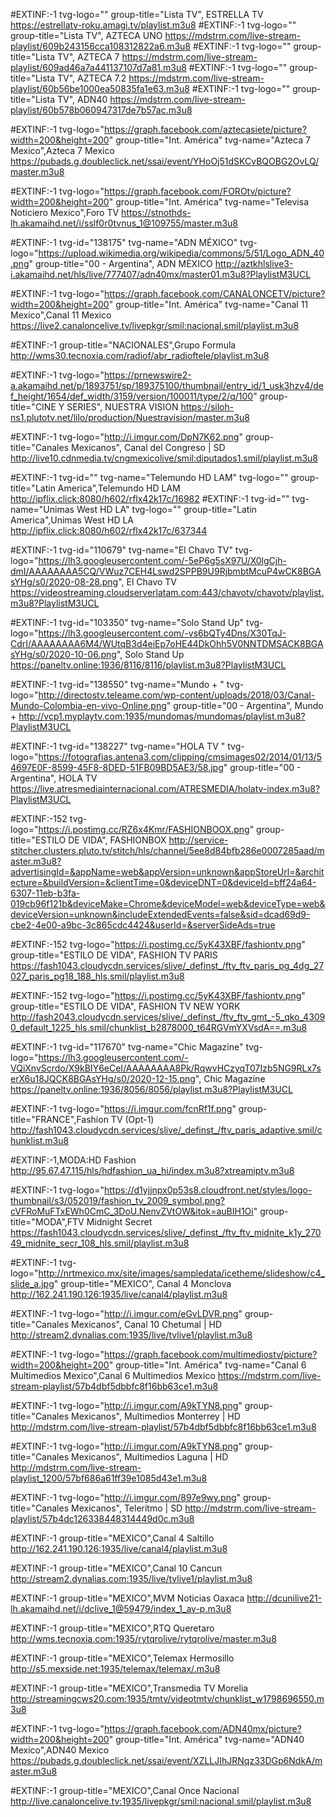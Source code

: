 #EXTINF:-1 tvg-logo="" group-title="Lista TV", ESTRELLA TV
https://estrellatv-roku.amagi.tv/playlist.m3u8
#EXTINF:-1 tvg-logo="" group-title="Lista TV", AZTECA UNO
https://mdstrm.com/live-stream-playlist/609b243156cca108312822a6.m3u8
#EXTINF:-1 tvg-logo="" group-title="Lista TV", AZTECA 7
https://mdstrm.com/live-stream-playlist/609ad46a7a441137107d7a81.m3u8
#EXTINF:-1 tvg-logo="" group-title="Lista TV", AZTECA 7.2
https://mdstrm.com/live-stream-playlist/60b56be1000ea50835fa1e63.m3u8
#EXTINF:-1 tvg-logo="" group-title="Lista TV", ADN40
https://mdstrm.com/live-stream-playlist/60b578b060947317de7b57ac.m3u8

#EXTINF:-1 tvg-logo="https://graph.facebook.com/aztecasiete/picture?width=200&height=200" group-title="Int. América" tvg-name="Azteca 7 Mexico",Azteca 7 Mexico
https://pubads.g.doubleclick.net/ssai/event/YHoOj51dSKCvBQOBG2OvLQ/master.m3u8

#EXTINF:-1 tvg-logo="https://graph.facebook.com/FOROtv/picture?width=200&height=200" group-title="Int. América" tvg-name="Televisa Noticiero Mexico",Foro TV
https://stnothds-lh.akamaihd.net/i/sslf0r0tvnus_1@109755/master.m3u8

#EXTINF:-1 tvg-id="138175" tvg-name="ADN MÉXICO" tvg-logo="https://upload.wikimedia.org/wikipedia/commons/5/51/Logo_ADN_40.png" group-title="00 - Argentina", ADN MÉXICO
http://aztkhlslive3-i.akamaihd.net/hls/live/777407/adn40mx/master01.m3u8?PlaylistM3UCL

#EXTINF:-1 tvg-logo="https://graph.facebook.com/CANALONCETV/picture?width=200&height=200" group-title="Int. América" tvg-name="Canal 11 Mexico",Canal 11 Mexico
https://live2.canaloncelive.tv/livepkgr/smil:nacional.smil/playlist.m3u8
 
#EXTINF:-1 group-title="NACIONALES",Grupo Formula
http://wms30.tecnoxia.com/radiof/abr_radioftele/playlist.m3u8
 
#EXTINF:-1 tvg-logo="https://prnewswire2-a.akamaihd.net/p/1893751/sp/189375100/thumbnail/entry_id/1_usk3hzv4/def_height/1654/def_width/3159/version/100011/type/2/q/100" group-title="CINE Y SERIES", NUESTRA VISION
https://siloh-ns1.plutotv.net/lilo/production/Nuestravision/master.m3u8
 
#EXTINF:-1 tvg-logo="http://i.imgur.com/DpN7K62.png" group-title="Canales Mexicanos", Canal del Congreso | SD
http://live10.cdnmedia.tv/cngmexicolive/smil:diputados1.smil/playlist.m3u8

#EXTINF:-1 tvg-id="" tvg-name="Telemundo HD LAM" tvg-logo="" group-title="Latin America",Telemundo HD LAM
http://ipflix.click:8080/h602/rflx42k17c/16982
#EXTINF:-1 tvg-id="" tvg-name="Unimas West HD LA" tvg-logo="" group-title="Latin America",Unimas West HD LA
http://ipflix.click:8080/h602/rflx42k17c/637344

#EXTINF:-1 tvg-id="110679" tvg-name="El Chavo TV" tvg-logo="https://lh3.googleusercontent.com/-5eP6g5sX97U/X0lgCjh-dmI/AAAAAAAA5CQ/VWuz7CEH4Lswd2SPPB9U9RjbmbtMcuP4wCK8BGAsYHg/s0/2020-08-28.png", El Chavo TV
https://videostreaming.cloudserverlatam.com:443/chavotv/chavotv/playlist.m3u8?PlaylistM3UCL

#EXTINF:-1 tvg-id="103350" tvg-name="Solo Stand Up" tvg-logo="https://lh3.googleusercontent.com/-vs6bQTy4Dns/X30TqJ-CdrI/AAAAAAAA6M4/WUtqB3d4eiEp7oHE44DkOhh5V0NNTDMSACK8BGAsYHg/s0/2020-10-06.png", Solo Stand Up
https://paneltv.online:1936/8116/8116/playlist.m3u8?PlaylistM3UCL

#EXTINF:-1 tvg-id="138550" tvg-name="Mundo + " tvg-logo="http://directostv.teleame.com/wp-content/uploads/2018/03/Canal-Mundo-Colombia-en-vivo-Online.png" group-title="00 - Argentina", Mundo + 
http://vcp1.myplaytv.com:1935/mundomas/mundomas/playlist.m3u8?PlaylistM3UCL

#EXTINF:-1 tvg-id="138227" tvg-name="HOLA TV " tvg-logo="https://fotografias.antena3.com/clipping/cmsimages02/2014/01/13/54697E0F-8599-45F8-8DED-51FB09BD5AE3/58.jpg" group-title="00 - Argentina", HOLA TV 
https://live.atresmediainternacional.com/ATRESMEDIA/holatv-index.m3u8?PlaylistM3UCL

#EXTINF:-152 tvg-logo="https://i.postimg.cc/RZ6x4Kmr/FASHIONBOOX.png" group-title="ESTILO DE VIDA", FASHIONBOX
http://service-stitcher.clusters.pluto.tv/stitch/hls/channel/5ee8d84bfb286e0007285aad/master.m3u8?advertisingId=&appName=web&appVersion=unknown&appStoreUrl=&architecture=&buildVersion=&clientTime=0&deviceDNT=0&deviceId=bff24a64-6307-11eb-b3fa-019cb96f121b&deviceMake=Chrome&deviceModel=web&deviceType=web&deviceVersion=unknown&includeExtendedEvents=false&sid=dcad69d9-cbe2-4e00-a9bc-3c865cdc4424&userId=&serverSideAds=true
   
#EXTINF:-152 tvg-logo="https://i.postimg.cc/5yK43XBF/fashiontv.png" group-title="ESTILO DE VIDA", FASHION TV PARIS
https://fash1043.cloudycdn.services/slive/_definst_/ftv_ftv_paris_pg_4dg_27027_paris_pg18_188_hls.smil/playlist.m3u8

#EXTINF:-152 tvg-logo="https://i.postimg.cc/5yK43XBF/fashiontv.png" group-title="ESTILO DE VIDA", FASHION TV NEW YORK
http://fash2043.cloudycdn.services/slive/_definst_/ftv_ftv_gmt_-5_qko_43090_default_1225_hls.smil/chunklist_b2878000_t64RGVmYXVsdA==.m3u8

#EXTINF:-1 tvg-id="117670" tvg-name="Chic Magazine" tvg-logo="https://lh3.googleusercontent.com/-VQiXnvScrdo/X9kBIY6eCeI/AAAAAAAA8Pk/RqwvHCzyqT07Izb5NG9RLx7serX6u18JQCK8BGAsYHg/s0/2020-12-15.png", Chic Magazine
https://paneltv.online:1936/8056/8056/playlist.m3u8?PlaylistM3UCL

#EXTINF:-1 tvg-logo="https://i.imgur.com/fcnRf1f.png" group-title="FRANCE",Fashion TV (Opt-1) http://fash1043.cloudycdn.services/slive/_definst_/ftv_paris_adaptive.smil/chunklist.m3u8

#EXTINF:-1,MODA:HD Fashion http://95.67.47.115/hls/hdfashion_ua_hi/index.m3u8?xtreamiptv.m3u8

#EXTINF:-1 tvg-logo="https://d1yjjnpx0p53s8.cloudfront.net/styles/logo-thumbnail/s3/052019/fashion_tv_2009_symbol.png?cVFRoMuFTxEWh0CmC_3DoU.NenvZVtOW&itok=auBIH1Oi" group-title="MODA",FTV Midnight Secret https://fash1043.cloudycdn.services/slive/_definst_/ftv_ftv_midnite_k1y_27049_midnite_secr_108_hls.smil/playlist.m3u8

#EXTINF:-1 tvg-logo="http://nrtmexico.mx/site/images/sampledata/icetheme/slideshow/c4_slide_a.jpg" group-title="MEXICO", Canal 4 Monclova
http://162.241.190.126:1935/live/canal4/playlist.m3u8

#EXTINF:-1 tvg-logo="http://i.imgur.com/eGvLDVR.png" group-title="Canales Mexicanos", Canal 10 Chetumal | HD
http://stream2.dynalias.com:1935/live/tvlive1/playlist.m3u8

#EXTINF:-1 tvg-logo="https://graph.facebook.com/multimediostv/picture?width=200&height=200" group-title="Int. América" tvg-name="Canal 6 Multimedios Mexico",Canal 6 Multimedios Mexico
https://mdstrm.com/live-stream-playlist/57b4dbf5dbbfc8f16bb63ce1.m3u8

#EXTINF:-1 tvg-logo="http://i.imgur.com/A9kTYN8.png" group-title="Canales Mexicanos", Multimedios Monterrey | HD
http://mdstrm.com/live-stream-playlist/57b4dbf5dbbfc8f16bb63ce1.m3u8

#EXTINF:-1 tvg-logo="http://i.imgur.com/A9kTYN8.png" group-title="Canales Mexicanos", Multimedios Laguna | HD
http://mdstrm.com/live-stream-playlist_1200/57bf686a61ff39e1085d43e1.m3u8

#EXTINF:-1 tvg-logo="http://i.imgur.com/897e9wy.png" group-title="Canales Mexicanos", Teleritmo | SD
http://mdstrm.com/live-stream-playlist/57b4dc126338448314449d0c.m3u8

#EXTINF:-1 group-title="MEXICO",Canal 4 Saltillo
http://162.241.190.126:1935/live/canal4/playlist.m3u8

#EXTINF:-1 group-title="MEXICO",Canal 10 Cancun 
http://stream2.dynalias.com:1935/live/tvlive1/playlist.m3u8

#EXTINF:-1 group-title="MEXICO",MVM Noticias Oaxaca
http://dcunilive21-lh.akamaihd.net/i/dclive_1@59479/index_1_av-p.m3u8

#EXTINF:-1 group-title="MEXICO",RTQ Queretaro
http://wms.tecnoxia.com:1935/rytqrolive/rytqrolive/master.m3u8

#EXTINF:-1 group-title="MEXICO",Telemax Hermosillo
http://s5.mexside.net:1935/telemax/telemax/.m3u8

#EXTINF:-1 group-title="MEXICO",Transmedia TV Morelia
http://streamingcws20.com:1935/tmtv/videotmtv/chunklist_w1798696550.m3u8

#EXTINF:-1 tvg-logo="https://graph.facebook.com/ADN40mx/picture?width=200&height=200" group-title="Int. América" tvg-name="ADN40 Mexico",ADN40 Mexico
https://pubads.g.doubleclick.net/ssai/event/XZLLJIhJRNqz33DGp6NdkA/master.m3u8

#EXTINF:-1 group-title="MEXICO",Canal Once Nacional
http://live.canaloncelive.tv:1935/livepkgr/smil:nacional.smil/playlist.m3u8
